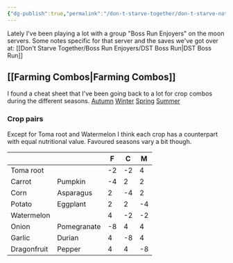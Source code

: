 ```yaml
---
{"dg-publish":true,"permalink":"/don-t-starve-together/don-t-starve-notes/"}
---
```



Lately I've been playing a lot with a group "Boss Run Enjoyers" on the moon servers. Some notes specific for that server and the saves we've got over at: [[Don't Starve Together/Boss Run Enjoyers/DST Boss Run\|DST Boss Run]]

## [[Farming Combos\|Farming Combos]]
I found a cheat sheet that I've been going back to a lot for crop combos during the different seasons.
[Autumn](https://cdn.forums.klei.com/monthly_2021_01/280113491_AutumnGiantCrops.png.10fe1d88a8406cbd77c21fd1eb488e98.png)
[Winter](https://cdn.forums.klei.com/monthly_2021_01/106023299_WinterGiantCrops.png.992767d771ccfb8332b930f9ffd6fb46.png)
[Spring](https://cdn.forums.klei.com/monthly_2021_01/1916776666_SpringGiantCrops.png.6fa60b9256f3e5992472389deb50df95.png)
[Summer](https://cdn.forums.klei.com/monthly_2021_01/1123612404_SummerGiantCrops.png.657311be138dcb409ae9f5421e49517a.png)

### Crop pairs

Except for Toma root and Watermelon I think each crop has a counterpart with equal nutritional value. Favoured seasons vary a bit though.

   |  |  |F|C|M
---|---|---|---|---
Toma root|   |-2|-2|4
Carrot|Pumpkin|-4|2|2
Corn|Asparagus|2|-4|2
Potato|Eggplant|2|2|-4
Watermelon|   |4|-2|-2
Onion|Pomegranate|-8|4|4
Garlic|Durian|4|-8|4
Dragonfruit|Pepper|4|4|-8
